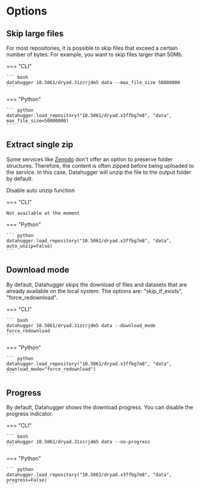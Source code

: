 # Options

## Skip large files

For most repositories, it is possible to skip files that exceed a certain
number of bytes. For example, you want to skip files larger than 50Mb.


=== "CLI"

    ``` bash
    datahugger 10.5061/dryad.31zcrjdm5 data --max_file_size 50000000
    ```

=== "Python"

    ``` python
    datahugger.load_repository("10.5061/dryad.x3ffbg7m8", "data", max_file_size=50000000)
    ```


## Extract single zip

Some services like [Zenodo](zenodo.org) don't offer an option to preserve
folder structures. Therefore, the content is often zipped before being
uploaded to the service. In this case, Datahugger will unzip the file to the
output folder by default.

Disable auto unzip function

=== "CLI"

    Not available at the moment

=== "Python"


    ``` python
    datahugger.load_repository("10.5061/dryad.x3ffbg7m8", "data", auto_unzip=False)
    ```


## Download mode

By default, Datahugger skips the download of files and datasets that are
already available on the local system. The options
are: "skip_if_exists", "force_redownload".


=== "CLI"

    ``` bash
    datahugger 10.5061/dryad.31zcrjdm5 data --download_mode force_redownload
    ```

=== "Python"

    ``` python
    datahugger.load_repository("10.5061/dryad.x3ffbg7m8", "data", download_mode="force_redownload")
    ```


## Progress

By default, Datahugger shows the download progress. You can disable the
progress indicator.


=== "CLI"

    ``` bash
    datahugger 10.5061/dryad.31zcrjdm5 data --no-progress
    ```

=== "Python"

    ``` python
    datahugger.load_repository("10.5061/dryad.x3ffbg7m8", "data", progress=False)
    ```
